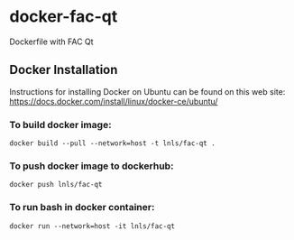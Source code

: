 # docker-fac-qt
Dockerfile with FAC Qt

## Docker Installation
Instructions for installing Docker on Ubuntu can be found on this web site: https://docs.docker.com/install/linux/docker-ce/ubuntu/

### To build docker image:
```
docker build --pull --network=host -t lnls/fac-qt .
```

### To push docker image to dockerhub:
```
docker push lnls/fac-qt
```

### To run bash in docker container:
```
docker run --network=host -it lnls/fac-qt
```
